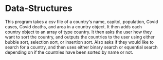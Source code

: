# Data-Structures

This program takes a csv file of a country's name, capitol, population, Covid cases, Covid deaths, and area in a country object. 
It then adds each country object to an array of type country. 
It then asks the user how they want to sort the country, and outputs the countries to the user using either bubble sort, selection sort, or insertion sort. 
Also asks if they would like to search for a country, and then uses either binary search or equential search depending on if the countries have been sorted by name or not.
